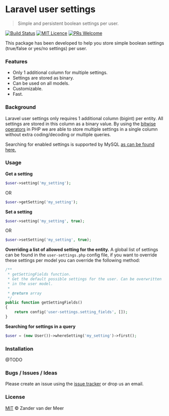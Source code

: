 # Laravel user settings
> Simple and persistent boolean settings per user.

[![Build Status](https://travis-ci.org/Internetcodehq/laravel-user-settings.svg?branch=master)](https://travis-ci.org/Internetcodehq/laravel-user-settings)
[![MIT Licence](https://badges.frapsoft.com/os/mit/mit.svg?v=103)](https://opensource.org/licenses/mit-license.php)
[![PRs Welcome](https://img.shields.io/badge/PRs-welcome-brightgreen.svg?style=flat-square)](http://makeapullrequest.com)


This package has been developed to help you store simple boolean settings (true/false or yes/no settings) per user.

### Features
- Only 1 additional column for multiple settings.
- Settings are stored as binary.
- Can be used on all models.
- Customizable.
- Fast.

### Background
Laravel user settings only requires 1 additional column (bigint) per entity. All settings are stored in this column as a binary value. By using the [bitwise operators](http://php.net/manual/en/language.operators.bitwise.php) in PHP we are able to store multiple settings in a single column without extra coding/decoding or multiple queries.

Searching for enabled settings is supported by MySQL [as can be found here.](https://dev.mysql.com/doc/refman/8.0/en/bit-functions.html)

### Usage
**Get a setting**
```php
$user->setting('my_setting');
```
OR
```php
$user->getSetting('my_setting');
```

**Set a setting**
```php
$user->setting('my_setting', true);
```
OR
```php
$user->setSetting('my_setting', true);
```

**Overriding a list of allowed setting for the entity.**
A global list of settings can be found in the `user-settings.php` config file, if you want to override these settings per model you can override the following method:
```php
/**
 * getSettingFields function.
 * Get the default possible settings for the user. Can be overwritten
 * in the user model.
 *
 * @return array
 */
public function getSettingFields()
{
    return config('user-settings.setting_fields', []);
}
```

**Searching for settings in a query**
```php
$user = (new User())->whereSetting('my_setting')->first();
```

### Installation
@TODO

### Bugs / Issues / Ideas
Please create an issue using the [issue tracker](https://github.com/Internetcodehq/laravel-user-settings/issues) or drop us an email.

### License
[MIT](https://github.com/Internetcodehq/laravel-user-settings/blob/master/LICENSE) © Zander van der Meer